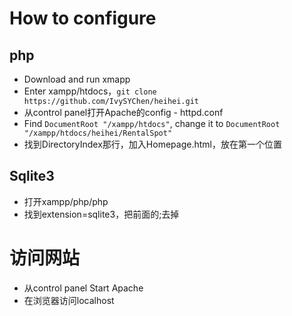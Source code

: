 # How to configure

## php
* Download and run xmapp
* Enter xampp/htdocs，`git clone https://github.com/IvySYChen/heihei.git`
* 从control panel打开Apache的config - httpd.conf
* Find `DocumentRoot "/xampp/htdocs"`, change it to `DocumentRoot "/xampp/htdocs/heihei/RentalSpot"`
* 找到DirectoryIndex那行，加入Homepage.html，放在第一个位置

## Sqlite3
* 打开xampp/php/php
* 找到extension=sqlite3，把前面的;去掉

# 访问网站

* 从control panel Start Apache
* 在浏览器访问localhost
